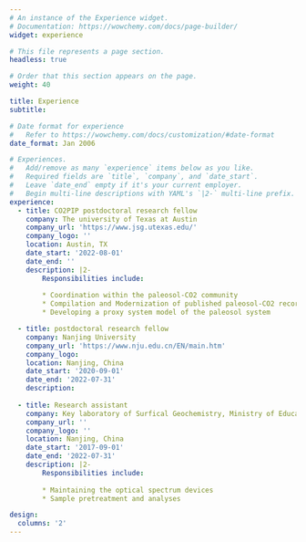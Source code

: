 ```yaml
---
# An instance of the Experience widget.
# Documentation: https://wowchemy.com/docs/page-builder/
widget: experience

# This file represents a page section.
headless: true

# Order that this section appears on the page.
weight: 40

title: Experience
subtitle:

# Date format for experience
#   Refer to https://wowchemy.com/docs/customization/#date-format
date_format: Jan 2006

# Experiences.
#   Add/remove as many `experience` items below as you like.
#   Required fields are `title`, `company`, and `date_start`.
#   Leave `date_end` empty if it's your current employer.
#   Begin multi-line descriptions with YAML's `|2-` multi-line prefix.
experience:
  - title: CO2PIP postdoctoral research fellow
    company: The university of Texas at Austin
    company_url: 'https://www.jsg.utexas.edu/'
    company_logo: ''
    location: Austin, TX
    date_start: '2022-08-01'
    date_end: ''
    description: |2-
        Responsibilities include:
        
        * Coordination within the paleosol-CO2 community
        * Compilation and Modernization of published paleosol-CO2 records
        * Developing a proxy system model of the paleosol system

  - title: postdoctoral research fellow
    company: Nanjing University
    company_url: 'https://www.nju.edu.cn/EN/main.htm'
    company_logo: 
    location: Nanjing, China
    date_start: '2020-09-01'
    date_end: '2022-07-31'
    description: 
  
  - title: Research assistant
    company: Key laboratory of Surfical Geochemistry, Ministry of Education, Nanjing University
    company_url: ''
    company_logo: ''
    location: Nanjing, China
    date_start: '2017-09-01'
    date_end: '2022-07-31'
    description: |2-
        Responsibilities include:
        
        * Maintaining the optical spectrum devices
        * Sample pretreatment and analyses

design:
  columns: '2'
---
```

